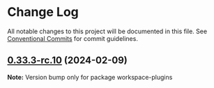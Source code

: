# Change Log

All notable changes to this project will be documented in this file.
See [Conventional Commits](https://conventionalcommits.org) for commit guidelines.

## [0.33.3-rc.10](https://github.com/SAP/fundamental-styles/compare/v0.33.3-rc.9...v0.33.3-rc.10) (2024-02-09)

**Note:** Version bump only for package workspace-plugins
